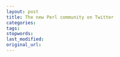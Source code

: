```yaml
---
layout: post
title: The new Perl community on Twitter
categories:
tags:
stopwords:
last_modified:
original_url: 
---
```


<!--more-->

